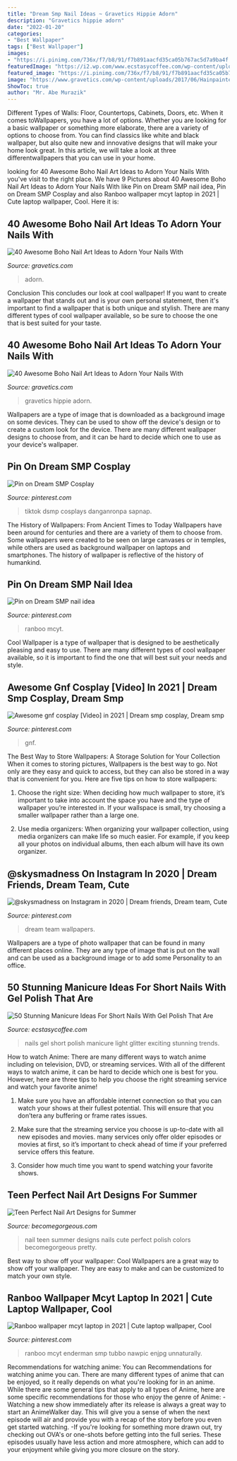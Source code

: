 ```yaml
---
title: "Dream Smp Nail Ideas ~ Gravetics Hippie Adorn"
description: "Gravetics hippie adorn"
date: "2022-01-20"
categories:
- "Best Wallpaper"
tags: ["Best Wallpaper"]
images:
- "https://i.pinimg.com/736x/f7/b8/91/f7b891aacfd35ca05b767ac5d7a9ba4f.jpg"
featuredImage: "https://i2.wp.com/www.ecstasycoffee.com/wp-content/uploads/2016/09/Cute-Light-Blue-Nails-with-Glitter.jpg"
featured_image: "https://i.pinimg.com/736x/f7/b8/91/f7b891aacfd35ca05b767ac5d7a9ba4f.jpg"
image: "https://www.gravetics.com/wp-content/uploads/2017/06/Hainpainted-Negative-Space-Boho-Nails.jpg"
ShowToc: true
author: "Mr. Abe Murazik"
---
```



Different Types of Walls: Floor, Countertops, Cabinets, Doors, etc.
When it comes toWallpapers, you have a lot of options. Whether you are looking for a basic wallpaper or something more elaborate, there are a variety of options to choose from. You can find classics like white and black wallpaper, but also quite new and innovative designs that will make your home look great. In this article, we will take a look at three differentwallpapers that you can use in your home.

	

		
looking for 40 Awesome Boho Nail Art Ideas to Adorn Your Nails With you've visit to the right place. We have 9 Pictures about 40 Awesome Boho Nail Art Ideas to Adorn Your Nails With like Pin on Dream SMP nail idea, Pin on Dream SMP Cosplay and also Ranboo wallpaper mcyt laptop in 2021 | Cute laptop wallpaper, Cool. Here it is:
		
    
## 40 Awesome Boho Nail Art Ideas To Adorn Your Nails With

<img loading=lazy src="https://www.gravetics.com/wp-content/uploads/2017/06/Beat-Boho-Nail-Art-Design.jpg" onerror="this.onerror=null;this.src='https://tse4.mm.bing.net/th?id=OIP.-RvSKdLwUmFgWaL1VqJHKgHaHa&amp;pid=15.1';" alt="40 Awesome Boho Nail Art Ideas to Adorn Your Nails With">

_Source: gravetics.com_

>adorn. 

	

Conclusion
This concludes our look at cool wallpaper! If you want to create a wallpaper that stands out and is your own personal statement, then it's important to find a wallpaper that is both unique and stylish. There are many different types of cool wallpaper available, so be sure to choose the one that is best suited for your taste.

    
## 40 Awesome Boho Nail Art Ideas To Adorn Your Nails With

<img loading=lazy src="https://www.gravetics.com/wp-content/uploads/2017/06/Hainpainted-Negative-Space-Boho-Nails.jpg" onerror="this.onerror=null;this.src='https://tse1.mm.bing.net/th?id=OIP.KgxmsjE_YOlVSanA34D0HAHaHR&amp;pid=15.1';" alt="40 Awesome Boho Nail Art Ideas to Adorn Your Nails With">

_Source: gravetics.com_

>gravetics hippie adorn. 

	

Wallpapers are a type of image that is downloaded as a background image on some devices. They can be used to show off the device's design or to create a custom look for the device. There are many different wallpaper designs to choose from, and it can be hard to decide which one to use as your device's wallpaper.

    
## Pin On Dream SMP Cosplay

<img loading=lazy src="https://i.pinimg.com/736x/2e/c7/7e/2ec77e9729df94ea4987bb22161be4b1.jpg" onerror="this.onerror=null;this.src='https://tse2.mm.bing.net/th?id=OIP.HBtrWUuk2YDQRCdpEXWDAAHaNK&amp;pid=15.1';" alt="Pin on Dream SMP Cosplay">

_Source: pinterest.com_

>tiktok dsmp cosplays danganronpa sapnap. 

	

The History of Wallpapers: From Ancient Times to Today
Wallpapers have been around for centuries and there are a variety of them to choose from. Some wallpapers were created to be seen on large canvases or in temples, while others are used as background wallpaper on laptops and smartphones. The history of wallpaper is reflective of the history of humankind.

    
## Pin On Dream SMP Nail Idea

<img loading=lazy src="https://pbs.twimg.com/media/EqCSRMyXIAIniB0.jpg" onerror="this.onerror=null;this.src='https://tse3.mm.bing.net/th?id=OIP.2akq8WU__Jukc3ZvaUcliAHaHa&amp;pid=15.1';" alt="Pin on Dream SMP nail idea">

_Source: pinterest.com_

>ranboo mcyt. 

	

Cool Wallpaper is a type of wallpaper that is designed to be aesthetically pleasing and easy to use. There are many different types of cool wallpaper available, so it is important to find the one that will best suit your needs and style.

    
## Awesome Gnf Cosplay [Video] In 2021 | Dream Smp Cosplay, Dream Smp

<img loading=lazy src="https://i.pinimg.com/736x/23/6f/71/236f7195e077552bb70b637bfc213212.jpg" onerror="this.onerror=null;this.src='https://tse4.mm.bing.net/th?id=OIP.JE5b0jgsi6WmYa-peVHWsgHaNK&amp;pid=15.1';" alt="Awesome gnf cosplay [Video] in 2021 | Dream smp cosplay, Dream smp">

_Source: pinterest.com_

>gnf. 

	

The Best Way to Store Wallpapers: A Storage Solution for Your Collection
When it comes to storing pictures, Wallpapers is the best way to go. Not only are they easy and quick to access, but they can also be stored in a way that is convenient for you. Here are five tips on how to store wallpapers:
1) Choose the right size: When deciding how much wallpaper to store, it’s important to take into account the space you have and the type of wallpaper you’re interested in. If your wallspace is small, try choosing a smaller wallpaper rather than a large one.

2) Use media organizers: When organizing your wallpaper collection, using media organizers can make life so much easier. For example, if you keep all your photos on individual albums, then each album will have its own organizer.

    
## @skysmadness On Instagram In 2020 | Dream Friends, Dream Team, Cute

<img loading=lazy src="https://i.pinimg.com/736x/f7/b8/91/f7b891aacfd35ca05b767ac5d7a9ba4f.jpg" onerror="this.onerror=null;this.src='https://tse3.mm.bing.net/th?id=OIP.FQFb6BOEE3O5mx4bakxNlgHaF5&amp;pid=15.1';" alt="@skysmadness on Instagram in 2020 | Dream friends, Dream team, Cute">

_Source: pinterest.com_

>dream team wallpapers. 

	



Wallpapers are a type of photo wallpaper that can be found in many different places online. They are any type of image that is put on the wall and can be used as a background image or to add some Personality to an office.

    
## 50 Stunning Manicure Ideas For Short Nails With Gel Polish That Are

<img loading=lazy src="https://i2.wp.com/www.ecstasycoffee.com/wp-content/uploads/2016/09/Cute-Light-Blue-Nails-with-Glitter.jpg" onerror="this.onerror=null;this.src='https://tse4.mm.bing.net/th?id=OIP.Gue2ZPeqrk6YS14nTVTUfAHaJ3&amp;pid=15.1';" alt="50 Stunning Manicure Ideas For Short Nails With Gel Polish That Are">

_Source: ecstasycoffee.com_

>nails gel short polish manicure light glitter exciting stunning trends. 

	

How to watch Anime: There are many different ways to watch anime including on television, DVD, or streaming services.
With all of the different ways to watch anime, it can be hard to decide which one is best for you. However, here are three tips to help you choose the right streaming service and watch your favorite anime!
1. Make sure you have an affordable internet connection so that you can watch your shows at their fullest potential. This will ensure that you don’tera any buffering or frame rates issues.

2. Make sure that the streaming service you choose is up-to-date with all new episodes and movies. many services only offer older episodes or movies at first, so it’s important to check ahead of time if your preferred service offers this feature.

3. Consider how much time you want to spend watching your favorite shows.

    
## Teen Perfect Nail Art Designs For Summer

<img loading=lazy src="https://static.becomegorgeous.com/img/arts/2012/Apr/19/7485/cute_nail_art.jpg" onerror="this.onerror=null;this.src='https://tse1.mm.bing.net/th?id=OIP.N62CUtufzq_cyGVFhV4A4gHaLH&amp;pid=15.1';" alt="Teen Perfect Nail Art Designs for Summer">

_Source: becomegorgeous.com_

>nail teen summer designs nails cute perfect polish colors becomegorgeous pretty. 

	

Best way to show off your wallpaper:
Cool Wallpapers are a great way to show off your wallpaper. They are easy to make and can be customized to match your own style.

    
## Ranboo Wallpaper Mcyt Laptop In 2021 | Cute Laptop Wallpaper, Cool

<img loading=lazy src="https://i.pinimg.com/736x/97/48/ef/9748ef7cb63a86ae5f98f237310f0049.jpg" onerror="this.onerror=null;this.src='https://tse3.mm.bing.net/th?id=OIP.6j8yxLcBLV0pOWjL2ayV-wHaEK&amp;pid=15.1';" alt="Ranboo wallpaper mcyt laptop in 2021 | Cute laptop wallpaper, Cool">

_Source: pinterest.com_

>ranboo mcyt enderman smp tubbo nawpic enjpg unnaturally. 

	

Recommendations for watching anime: You can
Recommendations for watching anime you can. There are many different types of anime that can be enjoyed, so it really depends on what you're looking for in an anime. While there are some general tips that apply to all types of Anime, here are some specific recommendations for those who enjoy the genre of Anime: 
-Watching a new show immediately after its release is always a great way to start an AnimeWalker day. This will give you a sense of when the next episode will air and provide you with a recap of the story before you even get started watching. 
-If you're looking for something more drawn out, try checking out OVA's or one-shots before getting into the full series. These episodes usually have less action and more atmosphere, which can add to your enjoyment while giving you more closure on the story.

